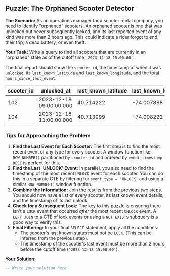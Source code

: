 ## Puzzle: The Orphaned Scooter Detector

**The Scenario:** As an operations manager for a scooter rental company, you need to identify "orphaned" scooters. An orphaned scooter is one that was unlocked but never subsequently locked, and its last reported event of any kind was more than 2 hours ago. This could indicate a rider forgot to end their trip, a dead battery, or even theft.

**Your Task:** Write a query to find all scooters that are currently in an "orphaned" state as of the cutoff time `'2023-12-18 15:00:00'`.

The final report should show the `scooter_id`, the timestamp of when it was `unlocked`, its `last_known_latitude` and `last_known_longitude`, and the total `hours_since_last_event`.

| **scooter_id** | **unlocked_at**   | **last_known_latitude** | **last_known_longitude** | **hours_since_last_event** |
| -------------------- | ----------------------- | ----------------------------- | ------------------------------ | -------------------------------- |
| 102                  | 2023-12-18 09:00:00.000 | 40.714222                     | -74.007888                     | 5.83                             |
| 104                  | 2023-12-18 11:00:00.000 | 40.713999                     | -74.008222                     | 3.92                             |

### Tips for Approaching the Problem

1. **Find the Last Event for Each Scooter:** The first step is to find the most recent event of any type for every scooter. A window function like `ROW_NUMBER()` partitioned by `scooter_id` and ordered by `event_timestamp DESC` is perfect for this.
2. **Find the Last 'UNLOCK' Event:** In parallel, you also need to find the timestamp of the most recent `UNLOCK` event for each scooter. You can do this in a separate CTE by filtering for `event_type = 'UNLOCK'` and using a similar `ROW_NUMBER()` window function.
3. **Combine the Information:** Join the results from the previous two steps. You should now have a list of every scooter, its last known event details, and the timestamp of its last unlock.
4. **Check for a Subsequent Lock:** The key to this puzzle is ensuring there isn't a `LOCK` event that occurred *after* the most recent `UNLOCK` event. A `LEFT JOIN` to a CTE of lock events or using a `NOT EXISTS` subquery is a good way to verify this.
5. **Final Filtering:** In your final `SELECT` statement, apply all the conditions:
   * The scooter's last known status must not be `LOCK`. (This can be inferred from the previous step).
   * The timestamp of the scooter's last event must be more than 2 hours before the cutoff time (`'2023-12-18 15:00:00'`).

**Your Solution:**

```sql
-- Write your solution here
```


